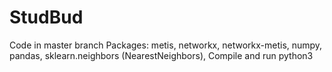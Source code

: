 # StudBud

Code in master branch 
Packages: metis, networkx, networkx-metis, numpy, pandas, sklearn.neighbors (NearestNeighbors), 
Compile and run python3
